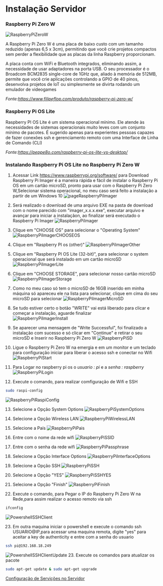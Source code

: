 # Instalação Servidor 
### Raspberry Pi Zero W

![RaspberryPiZeroW](./img/RaspberryPiZeroW.PNG)

A Raspberry Pi Zero W é uma placa de baixo custo com um tamanho reduzido (apenas 6,5 x 3cm), permitindo que você crie projetos compactos sem perder a flexibilidade que as placas da linha Raspberry proporcionam.

A placa conta com WiFi e Bluetooth integrados, eliminando assim, a necessidade de usar adaptadores na porta USB. O seu processador é o Broadcom BCM2835 single-core de 1GHz que, aliado à memória de 512MB, permite que você crie aplicações controlando a GPIO de 40 pinos, desenvolva projetos de IoT ou simplesmente se divirta rodando um emulador de videogames

*Fonte:https://www.filipeflop.com/produto/raspberry-pi-zero-w/*

### Raspberry Pi OS Lite

Raspberry PI OS Lite é um sistema operacional mínimo. Ele atende às necessidades de sistemas operacionais muito leves com um conjunto mínimo de pacotes. É sugerido apenas para experientes pessoas capazes de fazer conexões ssh e gerenciamento remoto com uma Interface de Linha de Comando (CLI)

*Fonte:https://peppe8o.com/raspberry-pi-os-lite-vs-desktop/*


### Instalando Raspberry Pi OS Lite no Raspberry Pi Zero W

1. Acessar Link https://www.raspberrypi.org/software/ para Download Raspberry Pi Imager é a maneira rápida e fácil de instalar o Raspberry Pi OS em um cartão microSD, pronto para usar com o Raspberry Pi Zero W,Selecionar sistema operacional, no meu caso será feito a instalação a partir de um Windows 10
![pageRaspberryPiImager](./img/pageRaspberryPiImager.PNG)

2. Será realizado o download de uma arquivo EXE na pasta de download com o nome parecido com "imager_x.x.x.exe", executar arquivo e avançar para iniciar a instalaçãon, ao finalizar será executado o Raspberry Pi Imager
![RaspberryPiImager](./img/RaspberryPiImager.PNG)

3. Clique em "CHOOSE OS" para selecionar o "Operating System" 
![RaspberryPiImagerCHOOSEOS](./img/RaspberryPiImagerCHOOSEOS.PNG)

4. Clique em "Raspberry PI os (other)"
![RaspberryPiImagerOther](./img/RaspberryPiImagerOther.PNG)

5. Clique em "Raspberry PI OS Lite (32-bit)", para selecionar o system operacional que será instalado em um cartão microSD
![RaspberryPiImagerLite](./img/RaspberryPiImagerLite.PNG)

6. Clique em "CHOOSE STORAGE", para selecionar nosso cartão microSD
![RaspberryPiImagerStorage](./img/RaspberryPiImagerStorage.PNG)

7. Como no meu caso só tem o microSD de 16GB inserido em minha máquina só apareceu ele na lista para selecionar, clique em cima do seu microSD para selecionar 
![RaspberryPiImagerMicroSD](./img/RaspberryPiImagerMicroSD.PNG)

8. Se tudo estiver certo o botão "WRITE" vai está liberado para clicar e começar a instalação, aguarde finalizar  
![RaspberryPiImagerInstall](./img/RaspberryPiImagerInstall.PNG)

9. Se aparecer uma mensagem de "Write Successful", foi finalizado a instalação com sucesso e só clicar em "Continue" e retirar o seu microSD e Inserir no Raspberry Pi Zero W 
![RaspberryPiSD](./img/RaspberryPiSD.jpg)

10. Ligue o Raspberry Pi Zero W na emergia e em um monitor e um teclado para configuração iniciar para liberar o acesso ssh e conectar no Wifi
![RaspberryPiStart](./img/RaspberryPiStart.jpg)

11. Para Logar no raspberry pi os o *usuario : pi* e a *senha : raspberry*
![RaspberryPiLogin](./img/RaspberryPiLogin.jpg)

12. Execute o comando, para realizar comfiguração de Wifi e SSH
```bash
sudo raspi-config 
```
![RaspberryPiRaspiConfig](./img/RaspberryPiRaspiConfig.jpg)

13. Selecione a Opção System Options
![RaspberryPiSystemOptions](./img/RaspberryPiSystemOptions.jpg)

14. Selecione a Opção Wireless LAN
![RaspberryPiWirelessLAN](./img/RaspberryPiWirelessLAN.jpg)

15. Selecione a País 
![RaspberryPiPais](./img/RaspberryPiPais.jpg)

16. Entre com o nome da  rede wifi
![RaspberryPiSSID](./img/RaspberryPiSSID.jpg)

17. Entre com o senha da  rede wifi
![RaspberryPiPassphrase](./img/RaspberryPiPassphrase.jpg)

18. Selecione a Opção Interface Options 
![RaspberryPiInterfaceOptions](./img/RaspberryPiInterfaceOptions.jpg)

19. Selecione a Opção SSH 
![RaspberryPiSSH](./img/RaspberryPiSSH.jpg)

20. Selecione a Opção "YES"
![RaspberryPiSSHYES](./img/RaspberryPiSSHYES.jpg)


21. Selecione a Opção "Finish"
![RaspberryPiFinish](./img/RaspberryPiFinish.jpg)

22.  Execute o comando, para Pegar o IP do Raspberry Pi Zero W na Rede,para assim realizar o acesso remoto via ssh
```bash
ifconfig
```
![PowershellSSHClient](./img/PowershellSSHClient.PNG)

23. Em outra maquina iniciar o powershell e execute o comando  ssh USUARIO@IP,para acessar uma maquina remota, digite "yes" para aceitar a key de authenticity e entre com a senha do usuario
```bash
ssh pi@192.168.18.249
```
![PowershellSSHClientUpdate](./img/PowershellSSHClientUpdate.PNG)
23. Execute os comandos para atualizar os pacote
```bash
sudo apt-get update & sudo apt-get upgrade
```

[Configuração de Servições no Servidor](ConfiguracaoServicoes.md)